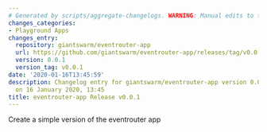 ```yaml
---
# Generated by scripts/aggregate-changelogs. WARNING: Manual edits to this files will be overwritten.
changes_categories:
- Playground Apps
changes_entry:
  repository: giantswarm/eventrouter-app
  url: https://github.com/giantswarm/eventrouter-app/releases/tag/v0.0.1
  version: 0.0.1
  version_tag: v0.0.1
date: '2020-01-16T13:45:59'
description: Changelog entry for giantswarm/eventrouter-app version 0.0.1, published
  on 16 January 2020, 13:45
title: eventrouter-app Release v0.0.1
---
```


Create a simple version of the eventrouter app
